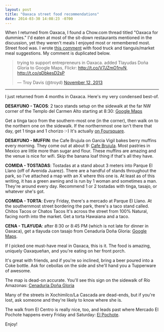 ```yaml
---
layout: post
title: "Oaxaca street food recommendations"
date: 2014-03-30 14:08:23 -0700
---
```


When I returned from Oaxaca, I found a Chow.com thread titled "Oaxaca
for dummies." I'd eaten at most of the sit-down restaurants mentioned in
the discussion, yet they weren't meals I enjoyed most or remembered
most. Street food was. I wrote [this comment](http://chowhound.chow.com/topics/354760#8849236) 
with food truck and tianguis/market meal suggestions. My comment is
duplicated below.

<blockquote class="twitter-tweet" lang="en"><p>trying to support entrepreneurs in Oaxaca. added Tlayudas Doña Gloria to Google Maps, Flickr: <a href="http://t.co/V7JZmO1nyN">http://t.co/V7JZmO1nyN</a>, <a href="http://t.co/qDbkesD2sP">http://t.co/qDbkesD2sP</a></p>&mdash; Troy Davis (@troyd) <a href="https://twitter.com/troyd/statuses/400324521082642432">November 12, 2013</a></blockquote>
<script async src="//platform.twitter.com/widgets.js" charset="utf-8"></script>

---

I just returned from 4 months in Oaxaca. Here's my very condensed
best-of.

**DESAYUNO - TACOS**: 2 taco stands setup on the sidewalk at the far NW
corner of the Templo del Carmen Alto starting at 8:30: 
[Google Maps](https://www.google.com/maps/place/Registro+Civil+del+Estado/@17.0673634,-96.7241585,20z)

Get a tinga taco from the southern-most one (in the corner), then walk
on to the northern one on the sidewalk. If the northernmost one isn't
there that day, get 1 tinga and 1 chorizo :-) It's actually 
[on Foursquare](https://foursquare.com/v/tacos-de-chorizo-del-carmen-alto/4ebd8b1b61af9815e138f31d).

**DESAYUNO - MUFFIN**: the Cafe Brujula on Garcia Vigil bakes berry muffins
every morning. They come out at about 9: 
[Cafe Brujula](http://cafebrujula.com/index.php?lang=en#locations). Most
pastries in Mexico are little more than sugar and flour. These muffins
are amazing and the venue is nice for wifi. Skip the banana loaf thing
if that's all they have.

**COMIDA - TOSTADAS**: Tostadas at a stand about 3 meters into Parque El
Llano (off of Avenida Juarez). There are a handful of stands throughout
the park, so I've attached a map with an X where this one is. At least
as of this writing, it has a green awning and is run by 1 woman and
sometimes a man. They're around every day. Recommend 1 or 2 tostadas
with tinga, tasajo, or whatever she's got.

**COMIDA - TORTA**: Every Friday, there's a mercado at Parque El Llano. At
the southernmost street bordering the park, there's a taco stand called.
Chitos Tacos or Chatos Tacos It's across the street from 100% Natural,
facing north into the market. Get a torta Hawaiana and a taco.

**CENA - TLAYUDA**: after 8:30 or 8:45 PM (which is not late for dinner in
Oaxaca), get a tlayuda con tasajo from Cenaduría Doña Gloria: [Google Maps](https://www.google.com/maps/preview?hl=en&cid=12755649183580244725).

If I picked one must-have meal in Oaxaca, this is it. The food is
amazing, uniquely Oaxaqueñan, and you're eating on her front porch.

It's great with friends, and if you're so inclined, bring a beer poured
into a Coke bottle. Ask for cebollas on the side and she'll hand you a
Tupperware of awesome.

The map is dead-on accurate. You'll see this sign on the sidewalk of Río
Amazonas: [Cenaduría Doña Gloria](https://www.google.com/maps/place/Tlayudas+Do%C3%B1a+Gloria/@17.076582,-96.723928,2a,90y,90t/data=!3m5!1e2!3m3!1shttps:%2F%2Flh6.googleusercontent.com%2F-YETy_d4SvGk%2FUoWxuvx2oxI%2FAAAAAAAAAKI%2F0uMpi484fVI%2Fs270%2Fphoto.JPG!2e4!3e12!4m2!3m1!1s0x0:0xb1052b59a2cd4af5!6m1!1e1?hl=en)

Many of the streets in Xochimilco/La Cascada are dead-ends, but if
you're lost, ask someone and they're likely to know where she is.

The walk from El Centro is really nice, too, and leads past where
Mercado El Pochote happens every Friday and Saturday: 
[El Pochote](http://oaxaca-chapulines.blogspot.com/2012/01/mercado-el-pochote.html).

Enjoy!
